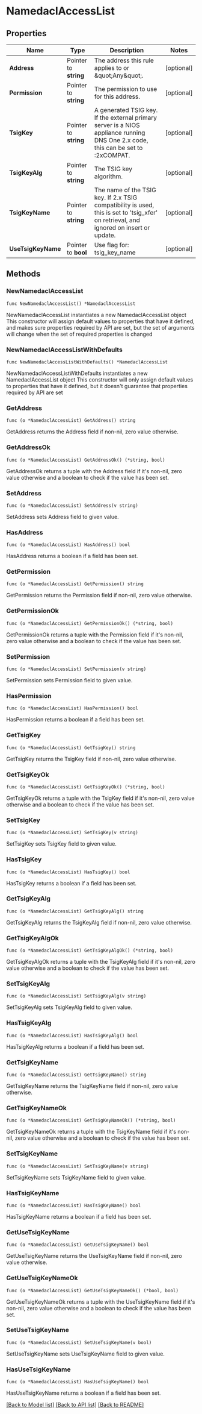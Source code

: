 # NamedaclAccessList

## Properties

Name | Type | Description | Notes
------------ | ------------- | ------------- | -------------
**Address** | Pointer to **string** | The address this rule applies to or \&quot;Any\&quot;. | [optional] 
**Permission** | Pointer to **string** | The permission to use for this address. | [optional] 
**TsigKey** | Pointer to **string** | A generated TSIG key. If the external primary server is a NIOS appliance running DNS One 2.x code, this can be set to :2xCOMPAT. | [optional] 
**TsigKeyAlg** | Pointer to **string** | The TSIG key algorithm. | [optional] 
**TsigKeyName** | Pointer to **string** | The name of the TSIG key. If 2.x TSIG compatibility is used, this is set to &#39;tsig_xfer&#39; on retrieval, and ignored on insert or update. | [optional] 
**UseTsigKeyName** | Pointer to **bool** | Use flag for: tsig_key_name | [optional] 

## Methods

### NewNamedaclAccessList

`func NewNamedaclAccessList() *NamedaclAccessList`

NewNamedaclAccessList instantiates a new NamedaclAccessList object
This constructor will assign default values to properties that have it defined,
and makes sure properties required by API are set, but the set of arguments
will change when the set of required properties is changed

### NewNamedaclAccessListWithDefaults

`func NewNamedaclAccessListWithDefaults() *NamedaclAccessList`

NewNamedaclAccessListWithDefaults instantiates a new NamedaclAccessList object
This constructor will only assign default values to properties that have it defined,
but it doesn't guarantee that properties required by API are set

### GetAddress

`func (o *NamedaclAccessList) GetAddress() string`

GetAddress returns the Address field if non-nil, zero value otherwise.

### GetAddressOk

`func (o *NamedaclAccessList) GetAddressOk() (*string, bool)`

GetAddressOk returns a tuple with the Address field if it's non-nil, zero value otherwise
and a boolean to check if the value has been set.

### SetAddress

`func (o *NamedaclAccessList) SetAddress(v string)`

SetAddress sets Address field to given value.

### HasAddress

`func (o *NamedaclAccessList) HasAddress() bool`

HasAddress returns a boolean if a field has been set.

### GetPermission

`func (o *NamedaclAccessList) GetPermission() string`

GetPermission returns the Permission field if non-nil, zero value otherwise.

### GetPermissionOk

`func (o *NamedaclAccessList) GetPermissionOk() (*string, bool)`

GetPermissionOk returns a tuple with the Permission field if it's non-nil, zero value otherwise
and a boolean to check if the value has been set.

### SetPermission

`func (o *NamedaclAccessList) SetPermission(v string)`

SetPermission sets Permission field to given value.

### HasPermission

`func (o *NamedaclAccessList) HasPermission() bool`

HasPermission returns a boolean if a field has been set.

### GetTsigKey

`func (o *NamedaclAccessList) GetTsigKey() string`

GetTsigKey returns the TsigKey field if non-nil, zero value otherwise.

### GetTsigKeyOk

`func (o *NamedaclAccessList) GetTsigKeyOk() (*string, bool)`

GetTsigKeyOk returns a tuple with the TsigKey field if it's non-nil, zero value otherwise
and a boolean to check if the value has been set.

### SetTsigKey

`func (o *NamedaclAccessList) SetTsigKey(v string)`

SetTsigKey sets TsigKey field to given value.

### HasTsigKey

`func (o *NamedaclAccessList) HasTsigKey() bool`

HasTsigKey returns a boolean if a field has been set.

### GetTsigKeyAlg

`func (o *NamedaclAccessList) GetTsigKeyAlg() string`

GetTsigKeyAlg returns the TsigKeyAlg field if non-nil, zero value otherwise.

### GetTsigKeyAlgOk

`func (o *NamedaclAccessList) GetTsigKeyAlgOk() (*string, bool)`

GetTsigKeyAlgOk returns a tuple with the TsigKeyAlg field if it's non-nil, zero value otherwise
and a boolean to check if the value has been set.

### SetTsigKeyAlg

`func (o *NamedaclAccessList) SetTsigKeyAlg(v string)`

SetTsigKeyAlg sets TsigKeyAlg field to given value.

### HasTsigKeyAlg

`func (o *NamedaclAccessList) HasTsigKeyAlg() bool`

HasTsigKeyAlg returns a boolean if a field has been set.

### GetTsigKeyName

`func (o *NamedaclAccessList) GetTsigKeyName() string`

GetTsigKeyName returns the TsigKeyName field if non-nil, zero value otherwise.

### GetTsigKeyNameOk

`func (o *NamedaclAccessList) GetTsigKeyNameOk() (*string, bool)`

GetTsigKeyNameOk returns a tuple with the TsigKeyName field if it's non-nil, zero value otherwise
and a boolean to check if the value has been set.

### SetTsigKeyName

`func (o *NamedaclAccessList) SetTsigKeyName(v string)`

SetTsigKeyName sets TsigKeyName field to given value.

### HasTsigKeyName

`func (o *NamedaclAccessList) HasTsigKeyName() bool`

HasTsigKeyName returns a boolean if a field has been set.

### GetUseTsigKeyName

`func (o *NamedaclAccessList) GetUseTsigKeyName() bool`

GetUseTsigKeyName returns the UseTsigKeyName field if non-nil, zero value otherwise.

### GetUseTsigKeyNameOk

`func (o *NamedaclAccessList) GetUseTsigKeyNameOk() (*bool, bool)`

GetUseTsigKeyNameOk returns a tuple with the UseTsigKeyName field if it's non-nil, zero value otherwise
and a boolean to check if the value has been set.

### SetUseTsigKeyName

`func (o *NamedaclAccessList) SetUseTsigKeyName(v bool)`

SetUseTsigKeyName sets UseTsigKeyName field to given value.

### HasUseTsigKeyName

`func (o *NamedaclAccessList) HasUseTsigKeyName() bool`

HasUseTsigKeyName returns a boolean if a field has been set.


[[Back to Model list]](../README.md#documentation-for-models) [[Back to API list]](../README.md#documentation-for-api-endpoints) [[Back to README]](../README.md)


